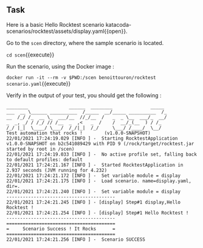 ## Task

Here is a basic Hello Rocktest scenario katacoda-scenarios/rocktest/assets/display.yaml{{open}}.

Go to the `scen` directory, where the sample scenario is located.

`cd scen`{{execute}}

Run the scenario, using the Docker image :

`docker run -it --rm -v $PWD:/scen benoittouron/rocktest scenario.yaml`{{execute}}

Verify in the output of your test, you should get the following :

````
________               ______  ________              _____
___  __ \______ __________  /_____  __/_____ __________  /_
__  /_/ /_  __ \_  ___/__  //_/__  /   _  _ \__  ___/_  __/
_  _, _/ / /_/ // /__  _  ,<   _  /    /  __/_(__  ) / /_
/_/ |_|  \____/ \___/  /_/|_|  /_/     \___/ /____/  \__/
Test automation that rocks !        (v1.0.0-SNAPSHOT)
22/01/2021 17:24:19.029 [INFO ] -  Starting RocktestApplication v1.0.0-SNAPSHOT on b2c541089429 with PID 9 (/rock/target/rocktest.jar started by root in /scen)
22/01/2021 17:24:19.033 [INFO ] -  No active profile set, falling back to default profiles: default
22/01/2021 17:24:21.167 [INFO ] -  Started RocktestApplication in 2.937 seconds (JVM running for 4.232)
22/01/2021 17:24:21.172 [INFO ] -  Set variable module = display
22/01/2021 17:24:21.175 [INFO ] -  Load scenario. name=display.yaml, dir=.
22/01/2021 17:24:21.240 [INFO ] -  Set variable module = display
----------------------------------------
22/01/2021 17:24:21.245 [INFO ] - [display] Step#1 display,Hello Rocktest !
22/01/2021 17:24:21.254 [INFO ] - [display] Step#1 Hello Rocktest !
----------------------------------------
========================================
=     Scenario Success ! It Rocks      =
========================================
22/01/2021 17:24:21.256 [INFO ] -  Scenario SUCCESS
````



